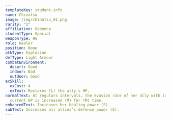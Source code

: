 ```yaml
---
templateKey: student-info
name: Chinatsu
image: /img/chinatsu_01.png
rarity: "1"
affiliation: Gehenna
studentType: Special
weaponType: HG
role: Healer
position: None
atkType: Explosion
defType: Light Armour
combatEnvironment:
  desert: Good
  indoor: Bad
  outdoor: Good
exSkill:
  exCost: 4
  exText: Restores (L) the ally's HP.
normalText: At regulars intervals, the evasion rate of her ally with lowest
  current HP is increased (M) for (M) time.
enhancedText: Increases her healing power (S).
subText: Increases all allies's defense power (S).
---
```

